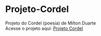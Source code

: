 # Projeto-Cordel
 Projeto do Cordel (poesia) de Milton Duarte<br>
 Acesse o projeto aqui: <a href="https://netosantosop7.github.io/Projeto-Cordel/" alt="Projeto Cordel" target="_blank">Projeto Cordel</a>

